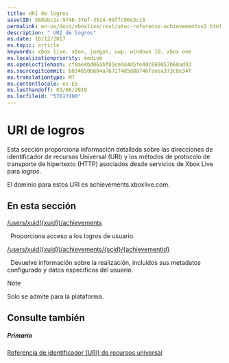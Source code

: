 ```yaml
---
title: URI de logros
assetID: 568bbc2c-9746-37ef-3514-99ffc96e3c15
permalink: en-us/docs/xboxlive/rest/atoc-reference-achievementsv2.html
description: " URI de logros"
ms.date: 10/12/2017
ms.topic: article
keywords: xbox live, xbox, juegos, uwp, windows 10, xbox one
ms.localizationpriority: medium
ms.openlocfilehash: cf8ae4bd06abfb1ea9a4d5fe40c869057b68ad93
ms.sourcegitcommit: b034650b684a767274d5d88746faeea373c8e34f
ms.translationtype: MT
ms.contentlocale: es-ES
ms.lasthandoff: 03/06/2019
ms.locfileid: "57617490"
---
```

# <a name="achievements-uris"></a>URI de logros

Esta sección proporciona información detallada sobre las direcciones de identificador de recursos Universal (URI) y los métodos de protocolo de transporte de hipertexto (HTTP) asociados desde servicios de Xbox Live para *logros*.

El dominio para estos URI es achievements.xboxlive.com.

<a id="ID4EDB"></a>


## <a name="in-this-section"></a>En esta sección

[/users/xuid({xuid})/achievements](uri-achievementsusersxuidachievementsv2.md)

&nbsp;&nbsp;Proporciona acceso a los logros de usuario.

[/users/xuid({xuid})/achievements/{scid}/{achievementid}](uri-usersxuidachievementsscidachievementid.md)

&nbsp;&nbsp;Devuelve información sobre la realización, incluidos sus metadatos configurado y datos específicos del usuario.


> [!NOTE] 
> Solo se admite para la plataforma.



<a id="ID4EMB"></a>


## <a name="see-also"></a>Consulte también

<a id="ID4EOB"></a>


##### <a name="parent"></a>Primario

[Referencia de identificador (URI) de recursos universal](../atoc-xboxlivews-reference-uris.md)
